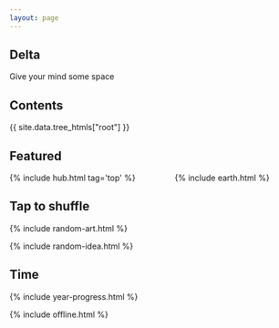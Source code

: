 ```yaml
---
layout: page
---
```


<style>

</style>

## Delta 
Give your mind some space


## Contents

<div style="margin-top:0.5rem">
{{ site.data.tree_htmls["root"] }}
</div>

## Featured

<div class="columns is-vcentered">

<div class="column">
{% include hub.html tag='top' %}
</div>

<div class="column">
  {% include earth.html %}
</div>

</div>



## Tap to shuffle   

{% include random-art.html %}

{% include random-idea.html %}

## Time 

{% include year-progress.html %}



{% include offline.html  %}



